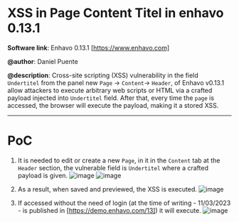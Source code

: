 # XSS in Page Content Titel in enhavo 0.13.1

**Software link**: Enhavo 0.13.1 [https://www.enhavo.com]

**@author**: Daniel Puente

**@description**: Cross-site scripting (XSS) vulnerability in the field `Undertitel` from the panel new `Page` -> `Content`-> `Header`, of Enhavo v0.13.1 allow attackers to execute arbitrary web scripts or HTML via a crafted payload injected into `Undertitel` field.
After that, every time the `page` is accessed, the browser will execute the payload, making it a stored XSS.

---
# PoC

1. It is needed to edit or create a new `Page`, in it in the `Content` tab at the `Header` section, the vulnerable field is `Undertitel` where a crafted payload is given.
![image](https://github.com/dd3x3r/enhavo/assets/74184545/16e0d4f5-2153-4e76-9aff-806bb01b7b5c)
![image](https://github.com/dd3x3r/enhavo/assets/74184545/44d8a6c6-7863-422f-8c7a-4f01ba87ecd5)

2. As a result, when saved and previewed, the XSS is executed.
![image](https://github.com/dd3x3r/enhavo/assets/74184545/5e839962-1f25-474e-a296-242ccedc295a)


3. If accessed without the need of login (at the time of writing - 11/03/2023 - is published in [https://demo.enhavo.com/13]) it will execute.
![image](https://github.com/dd3x3r/enhavo/assets/74184545/f680121a-dac1-4f13-b42a-bf7e2c7736ec)
